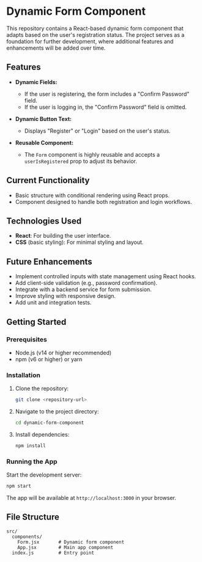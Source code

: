 # Dynamic Form Component

This repository contains a React-based dynamic form component that adapts based on the user's registration status. The project serves as a foundation for further development, where additional features and enhancements will be added over time.

## Features

- **Dynamic Fields:**

  - If the user is registering, the form includes a "Confirm Password" field.
  - If the user is logging in, the "Confirm Password" field is omitted.

- **Dynamic Button Text:**

  - Displays "Register" or "Login" based on the user's status.

- **Reusable Component:**
  - The `Form` component is highly reusable and accepts a `userIsRegistered` prop to adjust its behavior.

## Current Functionality

- Basic structure with conditional rendering using React props.
- Component designed to handle both registration and login workflows.

## Technologies Used

- **React**: For building the user interface.
- **CSS** (basic styling): For minimal styling and layout.

## Future Enhancements

- Implement controlled inputs with state management using React hooks.
- Add client-side validation (e.g., password confirmation).
- Integrate with a backend service for form submission.
- Improve styling with responsive design.
- Add unit and integration tests.

## Getting Started

### Prerequisites

- Node.js (v14 or higher recommended)
- npm (v6 or higher) or yarn

### Installation

1. Clone the repository:

   ```bash
   git clone <repository-url>
   ```

2. Navigate to the project directory:

   ```bash
   cd dynamic-form-component
   ```

3. Install dependencies:
   ```bash
   npm install
   ```

### Running the App

Start the development server:

```bash
npm start
```

The app will be available at `http://localhost:3000` in your browser.

## File Structure

```
src/
  components/
    Form.jsx       # Dynamic form component
    App.jsx        # Main app component
  index.js         # Entry point
```
